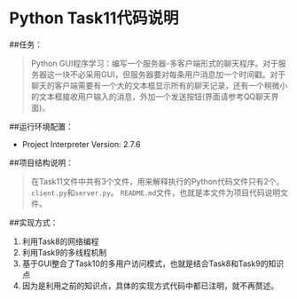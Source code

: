 Python Task11代码说明
================  
##任务：
> Python GUI程序学习：编写一个服务器-多客户端形式的聊天程序。对于服务器这一块不必采用GUI，但服务器要对每条用户消息加一个时间戳。对于聊天的客户端需要有一个大的文本框显示所有的聊天记录，还有一个稍微小的文本框接收用户输入的消息，外加一个发送按钮(界面请参考QQ聊天界面)。

##运行环境配置：
* Project Interpreter Version: 2.7.6

##项目结构说明：
> 在Task11文件中共有3个文件，用来解释执行的Python代码文件只有2个。
`client.py`和`server.py`。
`README.md`文件，也就是本文件为项目代码说明文件。

##实现方式：  
1. 利用Task8的网络编程
2. 利用Task9的多线程机制
3. 基于GUI整合了Task10的多用户访问模式，也就是结合Task8和Task9的知识点
4. 因为是利用之前的知识点，具体的实现方式代码中都已注明，就不再赘述。
